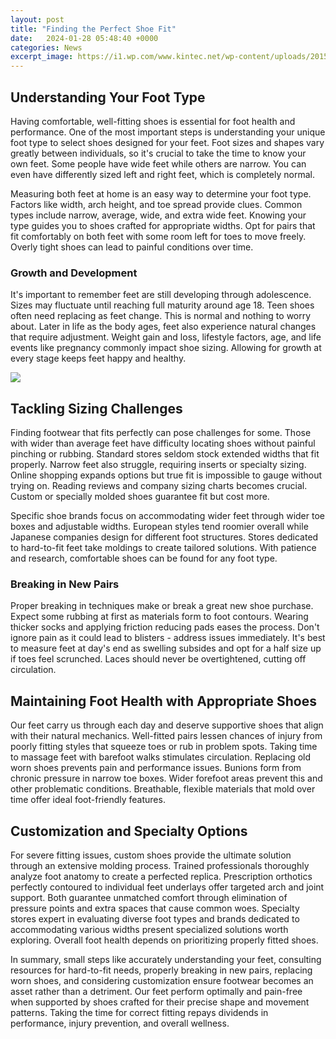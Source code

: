 ```yaml
---
layout: post
title: "Finding the Perfect Shoe Fit"
date:   2024-01-28 05:48:40 +0000
categories: News
excerpt_image: https://i1.wp.com/www.kintec.net/wp-content/uploads/2015/05/shoe-fitting-guidelines.jpg?fit=1100%2C619&amp;ssl=1
---
```

## Understanding Your Foot Type
Having comfortable, well-fitting shoes is essential for foot health and performance. One of the most important steps is understanding your unique foot type to select shoes designed for your feet. Foot sizes and shapes vary greatly between individuals, so it's crucial to take the time to know your own feet. Some people have wide feet while others are narrow. You can even have differently sized left and right feet, which is completely normal.  

Measuring both feet at home is an easy way to determine your foot type. Factors like width, arch height, and toe spread provide clues. Common types include narrow, average, wide, and extra wide feet. Knowing your type guides you to shoes crafted for appropriate widths. Opt for pairs that fit comfortably on both feet with some room left for toes to move freely. Overly tight shoes can lead to painful conditions over time.

### Growth and Development
It's important to remember feet are still developing through adolescence. Sizes may fluctuate until reaching full maturity around age 18. Teen shoes often need replacing as feet change. This is normal and nothing to worry about. Later in life as the body ages, feet also experience natural changes that require adjustment. Weight gain and loss, lifestyle factors, age, and life events like pregnancy commonly impact shoe sizing. Allowing for growth at every stage keeps feet happy and healthy.


![](https://i1.wp.com/www.kintec.net/wp-content/uploads/2015/05/shoe-fitting-guidelines.jpg?fit=1100%2C619&amp;ssl=1)
## Tackling Sizing Challenges  
Finding footwear that fits perfectly can pose challenges for some. Those with wider than average feet have difficulty locating shoes without painful pinching or rubbing. Standard stores seldom stock extended widths that fit properly. Narrow feet also struggle, requiring inserts or specialty sizing. Online shopping expands options but true fit is impossible to gauge without trying on. Reading reviews and company sizing charts becomes crucial. Custom or specially molded shoes guarantee fit but cost more.  

Specific shoe brands focus on accommodating wider feet through wider toe boxes and adjustable widths. European styles tend roomier overall while Japanese companies design for different foot structures. Stores dedicated to hard-to-fit feet take moldings to create tailored solutions. With patience and research, comfortable shoes can be found for any foot type.

### Breaking in New Pairs  
Proper breaking in techniques make or break a great new shoe purchase. Expect some rubbing at first as materials form to foot contours. Wearing thicker socks and applying friction reducing pads eases the process. Don't ignore pain as it could lead to blisters - address issues immediately. It's best to measure feet at day's end as swelling subsides and opt for a half size up if toes feel scrunched. Laces should never be overtightened, cutting off circulation.

## Maintaining Foot Health with Appropriate Shoes
Our feet carry us through each day and deserve supportive shoes that align with their natural mechanics. Well-fitted pairs lessen chances of injury from poorly fitting styles that squeeze toes or rub in problem spots. Taking time to massage feet with barefoot walks stimulates circulation. Replacing old worn shoes prevents pain and performance issues. Bunions form from chronic pressure in narrow toe boxes. Wider forefoot areas prevent this and other problematic conditions. Breathable, flexible materials that mold over time offer ideal foot-friendly features.  

## Customization and Specialty Options  
For severe fitting issues, custom shoes provide the ultimate solution through an extensive molding process. Trained professionals thoroughly analyze foot anatomy to create a perfected replica. Prescription orthotics perfectly contoured to individual feet underlays offer targeted arch and joint support. Both guarantee unmatched comfort through elimination of pressure points and extra spaces that cause common woes. Specialty stores expert in evaluating diverse foot types and brands dedicated to accommodating various widths present specialized solutions worth exploring. Overall foot health depends on prioritizing properly fitted shoes.

In summary, small steps like accurately understanding your feet, consulting resources for hard-to-fit needs, properly breaking in new pairs, replacing worn shoes, and considering customization ensure footwear becomes an asset rather than a detriment. Our feet perform optimally and pain-free when supported by shoes crafted for their precise shape and movement patterns. Taking the time for correct fitting repays dividends in performance, injury prevention, and overall wellness.